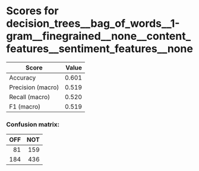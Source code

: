 # Scores for decision_trees__bag_of_words__1-gram__finegrained__none__content_features__sentiment_features__none
|      Score      |Value|
|-----------------|----:|
|Accuracy         |0.601|
|Precision (macro)|0.519|
|Recall (macro)   |0.520|
|F1 (macro)       |0.519|

### Confusion matrix:
|OFF|NOT|
|--:|--:|
| 81|159|
|184|436|
